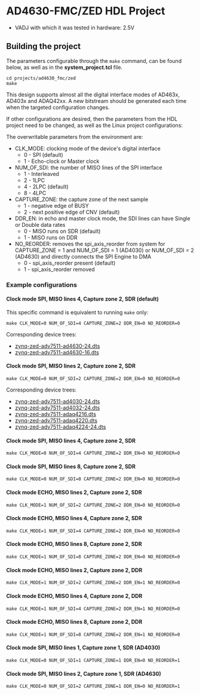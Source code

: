 <!-- no_no_os -->

# AD4630-FMC/ZED HDL Project

- VADJ with which it was tested in hardware: 2.5V

## Building the project

The parameters configurable through the `make` command, can be found below, as
well as in the **system_project.tcl** file.

```
cd projects/ad4630_fmc/zed
make
```

This design supports almost all the digital interface modes of AD463x, AD403x
and ADAQ42xx. A new bitstream should be generated each time when the targeted
configuration changes.

If other configurations are desired, then the parameters from the HDL project
need to be changed, as well as the Linux project configurations:

The overwritable parameters from the environment are:

- CLK_MODE: clocking mode of the device's digital interface
  - 0 - SPI (default)
  - 1 - Echo-clock or Master clock 
- NUM_OF_SDI: the number of MISO lines of the SPI interface
  - 1 - Interleaved
  - 2 - 1LPC
  - 4 - 2LPC (default)
  - 8 - 4LPC
- CAPTURE_ZONE: the capture zone of the next sample
  - 1 - negative edge of BUSY
  - 2 - next positive edge of CNV (default)
- DDR_EN: in echo and master clock mode, the SDI lines can have Single or Double data rates
  - 0 - MISO runs on SDR (default)
  - 1 - MISO runs on DDR
- NO_REORDER: removes the spi_axis_reorder from system for CAPTURE_ZONE = 1 and
  NUM_OF_SDI = 1 (AD4030) or NUM_OF_SDI = 2 (AD4630) and directly connects the SPI
  Engine to DMA
  - 0 - spi_axis_reorder present (default)
  - 1 - spi_axis_reorder removed

### Example configurations

#### Clock mode SPI, MISO lines 4, Capture zone 2, SDR (default)

This specific command is equivalent to running `make` only:

```
make CLK_MODE=0 NUM_OF_SDI=4 CAPTURE_ZONE=2 DDR_EN=0 NO_REORDER=0
```

Corresponding device trees:
- [zynq-zed-adv7511-ad4630-24.dts](https://github.com/analogdevicesinc/linux/blob/main/arch/arm/boot/dts/xilinx/zynq-zed-adv7511-ad4630-24.dts)
- [zynq-zed-adv7511-ad4630-16.dts](https://github.com/analogdevicesinc/linux/blob/main/arch/arm/boot/dts/xilinx/zynq-zed-adv7511-ad4630-16.dts)

#### Clock mode SPI, MISO lines 2, Capture zone 2, SDR

```
make CLK_MODE=0 NUM_OF_SDI=2 CAPTURE_ZONE=2 DDR_EN=0 NO_REORDER=0
```

Corresponding device trees:

- [zynq-zed-adv7511-ad4030-24.dts](https://github.com/analogdevicesinc/linux/blob/main/arch/arm/boot/dts/xilinx/zynq-zed-adv7511-ad4030-24.dts)
- [zynq-zed-adv7511-ad4032-24.dts](https://github.com/analogdevicesinc/linux/blob/main/arch/arm/boot/dts/xilinx/zynq-zed-adv7511-ad4032-24.dts)
- [zynq-zed-adv7511-adaq4216.dts](https://github.com/analogdevicesinc/linux/blob/main/arch/arm/boot/dts/xilinx/zynq-zed-adv7511-adaq4216.dts)
- [zynq-zed-adv7511-adaq4220.dts](https://github.com/analogdevicesinc/linux/blob/main/arch/arm/boot/dts/xilinx/zynq-zed-adv7511-adaq4220.dts)
- [zynq-zed-adv7511-adaq4224-24.dts](https://github.com/analogdevicesinc/linux/blob/main/arch/arm/boot/dts/xilinx/zynq-zed-adv7511-adaq4224-24.dts)

#### Clock mode SPI, MISO lines 4, Capture zone 2, SDR

```
make CLK_MODE=0 NUM_OF_SDI=4 CAPTURE_ZONE=2 DDR_EN=0 NO_REORDER=0
```

#### Clock mode SPI, MISO lines 8, Capture zone 2, SDR

```
make CLK_MODE=0 NUM_OF_SDI=8 CAPTURE_ZONE=2 DDR_EN=0 NO_REORDER=0
```

#### Clock mode ECHO, MISO lines 2, Capture zone 2, SDR

```
make CLK_MODE=1 NUM_OF_SDI=2 CAPTURE_ZONE=2 DDR_EN=0 NO_REORDER=0
```

#### Clock mode ECHO, MISO lines 4, Capture zone 2, SDR

```
make CLK_MODE=1 NUM_OF_SDI=4 CAPTURE_ZONE=2 DDR_EN=0 NO_REORDER=0
```

#### Clock mode ECHO, MISO lines 8, Capture zone 2, SDR

```
make CLK_MODE=1 NUM_OF_SDI=8 CAPTURE_ZONE=2 DDR_EN=0 NO_REORDER=0
```

#### Clock mode ECHO, MISO lines 2, Capture zone 2, DDR

```
make CLK_MODE=1 NUM_OF_SDI=2 CAPTURE_ZONE=2 DDR_EN=1 NO_REORDER=0
```

#### Clock mode ECHO, MISO lines 4, Capture zone 2, DDR

```
make CLK_MODE=1 NUM_OF_SDI=4 CAPTURE_ZONE=2 DDR_EN=1 NO_REORDER=0
```

#### Clock mode ECHO, MISO lines 8, Capture zone 2, DDR

```
make CLK_MODE=1 NUM_OF_SDI=8 CAPTURE_ZONE=2 DDR_EN=1 NO_REORDER=0
```

#### Clock mode SPI, MISO lines 1, Capture zone 1, SDR (AD4030)

```
make CLK_MODE=0 NUM_OF_SDI=1 CAPTURE_ZONE=1 DDR_EN=0 NO_REORDER=1
```

#### Clock mode SPI, MISO lines 2, Capture zone 1, SDR (AD4630)

```
make CLK_MODE=0 NUM_OF_SDI=2 CAPTURE_ZONE=1 DDR_EN=0 NO_REORDER=1
```
